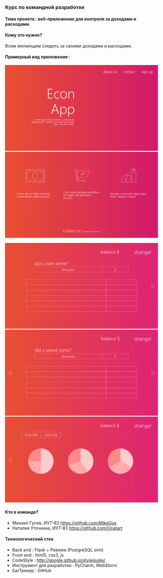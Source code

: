 ### Курс по командной разработке

#### Тема проекта : веб-приложение для контроля за доходами и расходами.

#### Кому это нужно?
   Всем желающим следить за своими доходами и расходами. 
   
#### Примерный вид приложения :
![](readme-source/head.png)
![](readme-source/foot.png)

![](readme-source/1.png)
![](readme-source/2.png)
![](readme-source/3.png)

#### Кто в команде? 
- Михаил Гусев, ИУ7-83 https://github.com/MikeGus
- Наталия Уточкина, ИУ7-83 https://github.com/Unatart

#### Технологический стек
- Back end : Flask + Peewee (PostgreSQL orm)
- Front end : html5, css3, js
- CodeStyle : http://google.github.io/styleguide/
- Инструмент для разработки : PyCharm, WebStorm
- БагТрекер : GitHub
